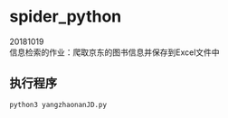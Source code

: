 # spider_python
20181019<br>
信息检索的作业：爬取京东的图书信息并保存到Excel文件中
## 执行程序
```
python3 yangzhaonanJD.py
```

